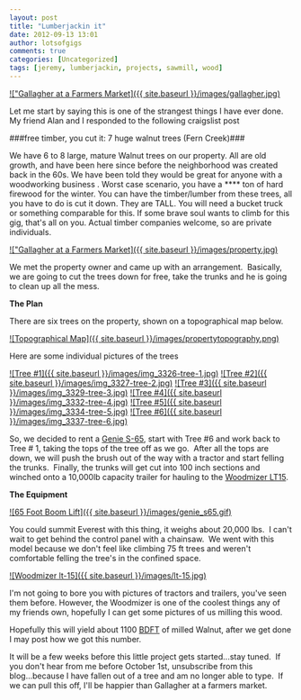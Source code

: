 ```yaml
---
layout: post
title: "Lumberjackin it"
date: 2012-09-13 13:01
author: lotsofgigs
comments: true
categories: [Uncategorized]
tags: [jeremy, lumberjackin, projects, sawmill, wood]
---
```


<a href="{{ site.baseurl }}/images/gallagher.jpg">!["Gallagher at a Farmers Market]({{ site.baseurl }}/images/gallagher.jpg)</a>


Let me start by saying this is one of the strangest things I have ever done.
My friend Alan and I responded to the following craigslist post

###free timber, you cut it: 7 huge walnut trees (Fern Creek)###

We have 6 to 8 large, mature Walnut trees on our property. All are old growth, and have been here since before the neighborhood was created back in the 60s. We have been told they would be great for anyone with a woodworking business . Worst case scenario, you have a **** ton of hard firewood for the winter. You can have the timber/lumber from these trees, all you have to do is cut it down. They are TALL. You will need a bucket truck or something comparable for this. If some brave soul wants to climb for this gig, that's all on you. Actual timber companies welcome, so are private individuals.


<a href="{{ site.baseurl }}/images/property.jpg">!["Gallagher at a Farmers Market]({{ site.baseurl }}/images/property.jpg)</a>

We met the property owner and came up with an arrangement.  Basically, we are going to cut the trees down for free, take the trunks and he is going to clean up all the mess.

**The Plan**

There are six trees on the property, shown on a topographical map below.

<a href="{{ site.baseurl }}/images/propertytopography.png">![Topographical Map]({{ site.baseurl }}/images/propertytopography.png)</a>

Here are some individual pictures of the trees

<a href="{{ site.baseurl }}/images/img_3326-tree-1.jpg">![Tree #1]({{ site.baseurl }}/images/img_3326-tree-1.jpg)</a>
<a href="{{ site.baseurl }}/images/img_3327-tree-2.jpg">![Tree #2]({{ site.baseurl }}/images/img_3327-tree-2.jpg)</a>
<a href="{{ site.baseurl }}/images/img_3329-tree-3.jpg">![Tree #3]({{ site.baseurl }}/images/img_3329-tree-3.jpg)</a>
<a href="{{ site.baseurl }}/images/img_3332-tree-4.jpg">![Tree #4]({{ site.baseurl }}/images/img_3332-tree-4.jpg)</a>
<a href="{{ site.baseurl }}/images/img_3334-tree-5.jpg">![Tree #5]({{ site.baseurl }}/images/img_3334-tree-5.jpg)</a>
<a href="{{ site.baseurl }}/images/img_3337-tree-6.jpg">![Tree #6]({{ site.baseurl }}/images/img_3337-tree-6.jpg)</a>

So, we decided to rent a [Genie S-65](http://www.google.com/url?sa=t&amp;rct=j&amp;q=&amp;esrc=s&amp;source=web&amp;cd=1&amp;ved=0CB8QFjAA&amp;url=http%3A%2F%2Fwww.genielift.com%2Fen%2Fproducts%2Fnew-equipment%2Fboom-lifts%2Ftelescopic-booms%2Fs60x-s65%2Findex.htm&amp;ei=HAxSUN-JG4um8ASP_IHoDA&amp;usg=AFQjCNH1Ehl-Gkxa5ZRdlXmMKFSeb7id9g&amp;sig2=nzM0FxhSAnYVuI2luxEkjQ), start with Tree #6 and work back to Tree # 1, taking the tops of the tree off as we go.  After all the tops are down, we will push the brush out of the way with a tractor and start felling the trunks.  Finally, the trunks will get cut into 100 inch sections and winched onto a 10,000lb capacity trailer for hauling to the [Woodmizer LT15](http://www.google.com/url?sa=t&amp;rct=j&amp;q=&amp;esrc=s&amp;source=web&amp;cd=1&amp;cad=rja&amp;ved=0CCoQFjAA&amp;url=http%3A%2F%2Fwww.woodmizer.com%2Fus%2FPortableEquipment%2FManualSawmills%2FLT15Sawmill.aspx&amp;ei=tAxSUP2-JYf88QSn04HoDg&amp;usg=AFQjCNEFKiBSyEtPby5RBi0g1UWXPmxZOA&amp;sig2=fAIx088U3hHXP0bKL83fhA).

**The Equipment**

<a href="{{ site.baseurl }}/images/genie_s65.gif">![65 Foot Boom Lift]({{ site.baseurl }}/images/genie_s65.gif)</a>

You could summit Everest with this thing, it weighs about 20,000 lbs.  I can't wait to get behind the control panel with a chainsaw.  We went with this model because we don't feel like climbing 75 ft trees and weren't comfortable felling the tree's in the confined space.

<a href="{{ site.baseurl }}/images/lt-15.jpg">![Woodmizer lt-15]({{ site.baseurl }}/images/lt-15.jpg)</a>


I'm not going to bore you with pictures of tractors and trailers, you've seen them before. However, the Woodmizer is one of the coolest things any of my friends own, hopefully I can get some pictures of us milling this wood.

Hopefully this will yield about 1100 [BDFT](http://en.wikipedia.org/wiki/Board_foot) of milled Walnut, after we get done I may post how we got this number.

It will be a few weeks before this little project gets started...stay tuned.  If you don't hear from me before October 1st, unsubscribe from this blog...because I have fallen out of a tree and am no longer able to type.  If we can pull this off, I'll be happier than Gallagher at a farmers market.


